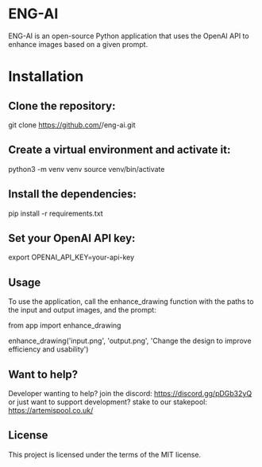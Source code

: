 # ENG-AI

ENG-AI is an open-source Python application that uses the OpenAI API to enhance images based on a given prompt.

# Installation

## Clone the repository:
git clone https://github.com/<your-github-username>/eng-ai.git

## Create a virtual environment and activate it:
python3 -m venv venv
source venv/bin/activate

## Install the dependencies:
pip install -r requirements.txt

## Set your OpenAI API key:
export OPENAI_API_KEY=your-api-key

## Usage
To use the application, call the enhance_drawing function with the paths to the input and output images, and the prompt:

from app import enhance_drawing

enhance_drawing('input.png', 'output.png', 'Change the design to improve efficiency and usability')

## Want to help?
Developer wanting to help? join the discord: https://discord.gg/pDGb32yQ or just want to support development? stake to our stakepool: https://artemispool.co.uk/
  
## License
This project is licensed under the terms of the MIT license.
